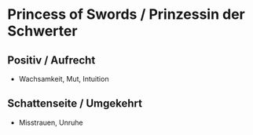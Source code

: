 # Princess of Swords / Prinzessin der Schwerter

## Positiv / Aufrecht

- Wachsamkeit, Mut, Intuition

## Schattenseite / Umgekehrt

- Misstrauen, Unruhe
